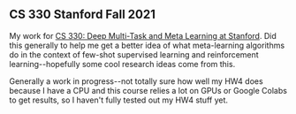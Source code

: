 ## CS 330 Stanford Fall 2021

My work for [CS 330: Deep Multi-Task and Meta Learning at Stanford](https://cs330.stanford.edu/). Did this generally to help me get a better idea of what meta-learning algorithms do in the
context of few-shot supervised learning and reinforcement learning--hopefully some cool research ideas come from this.

Generally a work in progress--not totally sure how well my HW4 does because I have a CPU and this course relies a lot on GPUs or Google Colabs to get results, so I haven't fully
tested out my HW4 stuff yet.
